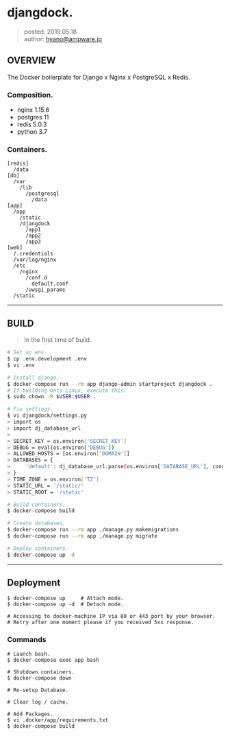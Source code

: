 djangdock.
===============

> posted: 2019.05.18  
> author: hyano@ampware.jp

## OVERVIEW
The Docker boilerplate for Django x Nginx x PostgreSQL x Redis.

### Composition.
- nginx 1.15.6
- postgres 11
- redis 5.0.3
- python 3.7

### Containers.
```
[redis]
  /data
[db]
  /var
    /lib
      /postgresql
        /data
[app]
  /app
    /static
    /djangdock
      /app1
      /app2
      /app3
[web]
  /.credentials
  /var/log/nginx
  /etc
    /nginx
      /conf.d
        default.conf
      /uwsgi_params
  /static
```


------


## BUILD
> In the first time of build.

```sh
# Set up env.
$ cp .env.development .env
$ vi .env

# Install django.
$ docker-compose run --rm app django-admin startproject djangdock .
# If building onto Linux, execute this.
$ sudo chown -R $USER:$USER .

# Fix settings.
$ vi djangdock/settings.py
> import os
> import dj_database_url
> 
> SECRET_KEY = os.environ['SECRET_KEY']
> DEBUG = eval(os.environ['DEBUG'])
> ALLOWED_HOSTS = [os.environ['DOMAIN']]
> DATABASES = {
>     'default': dj_database_url.parse(os.environ['DATABASE_URL'], conn_max_age=600)
> }
> TIME_ZONE = os.environ['TZ']
> STATIC_URL = '/static/'
> STATIC_ROOT = '/static'

# Build containers.
$ docker-compose build

# Create databases.
$ docker-compose run --rm app ./manage.py makemigrations
$ docker-compose run --rm app ./manage.py migrate

# Deploy containers.
$ docker-compose up -d
```


------


## Deployment
```
$ docker-compose up     # Attach mode.
$ docker-compose up -d  # Detach mode.

# Accessing to docker-machine IP via 80 or 443 port by your browser.
# Retry after one moment please if you received 5xx response.
```

### Commands
```
# Launch bash.
$ docker-compose exec app bash

# Shutdown containers.
$ docker-compose down

# Re-setup Database.

# Clear log / cache.

# Add Packages.
$ vi .docker/app/requirements.txt
$ docker-compose build
```
